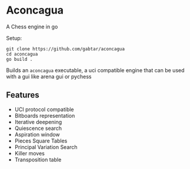 # Aconcagua

A Chess engine in go

Setup:
```
git clone https://github.com/gabtar/aconcagua
cd aconcagua
go build .
```

Builds an `aconcagua` executable, a uci compatible engine that can be used with a gui like arena gui or pychess 


## Features

- UCI protocol compatible
- Bitboards representation
- Iterative deepening
- Quiescence search
- Aspiration window
- Pieces Square Tables
- Principal Variation Search
- Killer moves
- Transposition table
